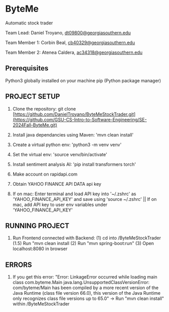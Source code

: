 # ByteMe

Automatic stock trader

Team Lead: Daniel Troyano, dt09800@georgiasouthern.edu

Team Member 1: Corbin Beal, cb40329@georgiasouthern.edu

Team Member 2: Atenea Caldera, ac34318@georgiasouthern.edu

## Prerequisites

Python3 globally installed on your machine
pip (Python package manager)

## PROJECT SETUP

1. Clone the repository: git clone [https://github.com/DanielTroyano/ByteMeStockTrader.git](https://github.com/GSU-CS-Intro-to-Software-Engineering/SE-2024Fall-ByteMe.git)

2. Install java dependancies using Maven: 'mvn clean install'

3. Create a virtual python env: 'python3 -m venv venv'

4. Set the virtual env: 'source venv/bin/activate'

5. Install sentiment analysis AI: 'pip install transformers torch'

6. Make account on rapidapi.com

7. Obtain YAHOO FINANCE API DATA api key

8. If on mac: Enter terminal and load API key into '~/.zshrc' as 'YAHOO_FINANCE_API_KEY' and save using 'source ~/.zshrc' || If on mac, add API key to user env variables under 'YAHOO_FINANCE_API_KEY'

## RUNNING PROJECT

1. Run Frontend connected with Backend: (1) cd into /ByteMeStockTrader (1.5) Run "mvn clean install (2) Run "mvn spring-boot:run" (3) Open localhost:8080 in browser

## ERRORS

1. If you get this error: "Error: LinkageError occurred while loading main class com.byteme.Main
   java.lang.UnsupportedClassVersionError: com/byteme/Main has been compiled by a more recent version of the Java Runtime (class file version 66.0), this version of the Java Runtime only recognizes class file versions up to 65.0"
   -> Run "mvn clean install" within /ByteMeStockTrader
